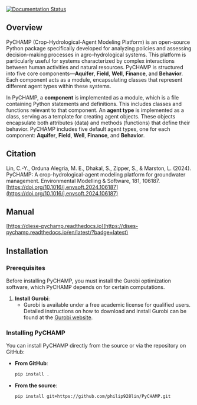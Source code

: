 [![Documentation Status](https://readthedocs.org/projects/dises-pychamp/badge/?version=latest)](https://dises-pychamp.readthedocs.io/en/latest/?badge=latest)

## Overview

PyCHAMP (Crop-Hydrological-Agent Modeling Platform) is an open-source Python package specifically developed for analyzing policies and assessing decision-making processes in agro-hydrological systems. This platform is particularly useful for systems characterized by complex interactions between human activities and natural resources. PyCHAMP is structured into five core components—**Aquifer**, **Field**, **Well**, **Finance**, and **Behavior**. Each component acts as a module, encapsulating classes that represent different agent types within these systems.

In PyCHAMP, a **component** is implemented as a module, which is a file containing Python statements and definitions. This includes classes and functions relevant to that component. An **agent type** is implemented as a class, serving as a template for creating agent objects. These objects encapsulate both attributes (data) and methods (functions) that define their behavior. PyCHAMP includes five default agent types, one for each component: **Aquifer**, **Field**, **Well**, **Finance**, and **Behavior**.

## Citation
Lin, C.-Y., Orduna Alegria, M. E., Dhakal, S., Zipper, S., & Marston, L. (2024). PyCHAMP: A crop-hydrological-agent modeling platform for groundwater management. Environmental Modelling & Software, 181, 106187. [https://doi.org/10.1016/j.envsoft.2024.106187](https://doi.org/10.1016/j.envsoft.2024.106187)

## Manual
[https://diese-pychamp.readthedocs.io](https://dises-pychamp.readthedocs.io/en/latest/?badge=latest)

## Installation

### Prerequisites

Before installing PyCHAMP, you must install the Gurobi optimization software, which PyCHAMP depends on for certain computations.

1. **Install Gurobi**:
   - Gurobi is available under a free academic license for qualified users. Detailed instructions on how to download and install Gurobi can be found at the [Gurobi website](https://www.gurobi.com/academia/academic-program-and-licenses).

### Installing PyCHAMP

You can install PyCHAMP directly from the source or via the repository on GitHub:
- **From GitHub**:
  ```bash
  pip install .
  ```

- **From the source**:
  ```bash
  pip install git+https://github.com/philip928lin/PyCHAMP.git
  ```
